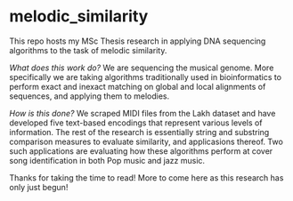 # melodic_similarity
This repo hosts my MSc Thesis research in applying DNA sequencing algorithms to the task of melodic similarity.

_What does this work do?_
We are sequencing the musical genome. More specifically we are taking algorithms traditionally used in bioinformatics to perform exact and inexact matching on global and local alignments of sequences, and applying them to melodies. 

_How is this done?_
We scraped MIDI files from the Lakh dataset and have developed five text-based encodings that represent various levels of information. The rest of the research is essentially string and substring comparison measures to evaluate similarity, and applicasions thereof. Two such applications are evaluating how these algorithms perform at cover song identification in both Pop music and jazz music.

Thanks for taking the time to read! More to come here as this research has only just begun!

